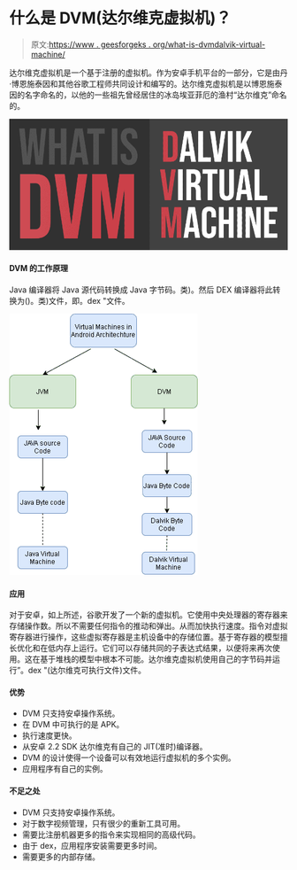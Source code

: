 # 什么是 DVM(达尔维克虚拟机)？

> 原文:[https://www . geesforgeks . org/what-is-dvmdalvik-virtual-machine/](https://www.geeksforgeeks.org/what-is-dvmdalvik-virtual-machine/)

达尔维克虚拟机是一个基于注册的虚拟机。作为安卓手机平台的一部分，它是由丹·博恩施泰因和其他谷歌工程师共同设计和编写的。达尔维克虚拟机是以博恩施泰因的名字命名的，以他的一些祖先曾经居住的冰岛埃亚菲厄的渔村“达尔维克”命名的。

![What-is-DVM](img/cfb9df28143113918979f910b0dc0b6e.png)

#### DVM 的工作原理

Java 编译器将 Java 源代码转换成 Java 字节码。类)。然后 DEX 编译器将此转换为()。类)文件，即。dex "文件。

![](img/0cb8821be496e98d6287db550eb82e0e.png)

#### 应用

对于安卓，如上所述，谷歌开发了一个新的虚拟机。它使用中央处理器的寄存器来存储操作数。所以不需要任何指令的推动和弹出。从而加快执行速度。指令对虚拟寄存器进行操作，这些虚拟寄存器是主机设备中的存储位置。基于寄存器的模型擅长优化和在低内存上运行。它们可以存储共同的子表达式结果，以便将来再次使用。这在基于堆栈的模型中根本不可能。达尔维克虚拟机使用自己的字节码并运行”。dex "(达尔维克可执行文件)文件。

#### 优势

*   DVM 只支持安卓操作系统。
*   在 DVM 中可执行的是 APK。
*   执行速度更快。
*   从安卓 2.2 SDK 达尔维克有自己的 JIT(准时)编译器。
*   DVM 的设计使得一个设备可以有效地运行虚拟机的多个实例。
*   应用程序有自己的实例。

#### 不足之处

*   DVM 只支持安卓操作系统。
*   对于数字视频管理，只有很少的重新工具可用。
*   需要比注册机器更多的指令来实现相同的高级代码。
*   由于 dex，应用程序安装需要更多时间。
*   需要更多的内部存储。